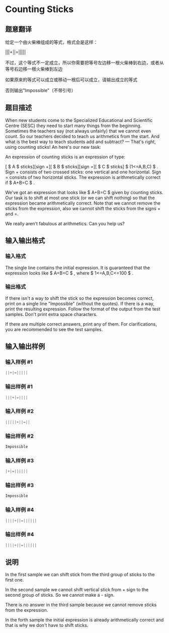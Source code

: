 # Counting Sticks

## 题意翻译

给定一个由火柴棒组成的等式，格式会是这样：

|||+||=|||||

不过，这个等式不一定成立，所以你需要把等号左边移一根火柴棒到右边，或者从等号右边移一根火柴棒到左边

如果原来的等式可以成立或移动一根后可以成立，请输出成立的等式

否则输出"Impossible"（不带引号）

## 题目描述

When new students come to the Specialized Educational and Scientific Centre (SESC) they need to start many things from the beginning. Sometimes the teachers say (not always unfairly) that we cannot even count. So our teachers decided to teach us arithmetics from the start. And what is the best way to teach students add and subtract? — That's right, using counting sticks! An here's our new task:

An expression of counting sticks is an expression of type:

\[ $ A $ sticks\]\[sign +\]\[ $ B $ sticks\]\[sign =\]\[ $ C $ sticks\] $ (1<=A,B,C) $ . Sign + consists of two crossed sticks: one vertical and one horizontal. Sign = consists of two horizontal sticks. The expression is arithmetically correct if $ A+B=C $ .

We've got an expression that looks like $ A+B=C $ given by counting sticks. Our task is to shift at most one stick (or we can shift nothing) so that the expression became arithmetically correct. Note that we cannot remove the sticks from the expression, also we cannot shift the sticks from the signs + and =.

We really aren't fabulous at arithmetics. Can you help us?

## 输入输出格式

### 输入格式

The single line contains the initial expression. It is guaranteed that the expression looks like $ A+B=C $ , where $ 1<=A,B,C<=100 $ .

### 输出格式

If there isn't a way to shift the stick so the expression becomes correct, print on a single line "Impossible" (without the quotes). If there is a way, print the resulting expression. Follow the format of the output from the test samples. Don't print extra space characters.

If there are multiple correct answers, print any of them. For clarifications, you are recommended to see the test samples.

## 输入输出样例

### 输入样例 #1

```cpp
||+|=|||||

```
### 输出样例 #1

```cpp
|||+|=||||

```
### 输入样例 #2

```cpp
|||||+||=||

```
### 输出样例 #2

```cpp
Impossible

```
### 输入样例 #3

```cpp
|+|=||||||

```
### 输出样例 #3

```cpp
Impossible

```
### 输入样例 #4

```cpp
||||+||=||||||

```
### 输出样例 #4

```cpp
||||+||=||||||

```
## 说明

In the first sample we can shift stick from the third group of sticks to the first one.

In the second sample we cannot shift vertical stick from + sign to the second group of sticks. So we cannot make a - sign.

There is no answer in the third sample because we cannot remove sticks from the expression.

In the forth sample the initial expression is already arithmetically correct and that is why we don't have to shift sticks.


